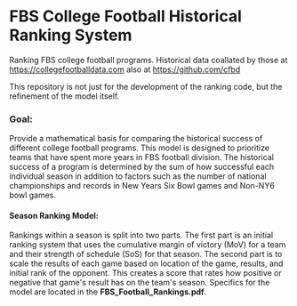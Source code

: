 # FBS College Football Historical Ranking System
Ranking FBS college football programs. Historical data coallated by those at
https://collegefootballdata.com also at https://github.com/cfbd

This repository is not just for the development of the ranking code, but the
refinement of the model itself.

### Goal:
Provide a mathematical basis for comparing the historical success of  different
college football programs. This model is designed to prioritize teams that have
spent more years in FBS football division. The historical success of a program
is determined by the sum of how successful each individual season in addition to
factors such as the number of national championships and records in New Years
Six Bowl games and Non-NY6 bowl games.

#### Season Ranking Model:
Rankings within a season is split into two parts. The first part is an initial
ranking system that uses the cumulative margin of victory (MoV) for a team and
their strength of schedule (SoS) for that season. The second part is to scale
the results of each game based on location of the game, results, and initial
rank of the opponent. This creates a score that rates how positive or negative
that game's result has on the team's season. Specifics for the model are located
in the **FBS_Football_Rankings.pdf**. 
